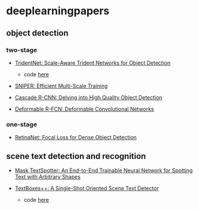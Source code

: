 # deeplearningpapers

## object detection

### two-stage

- [TridentNet: Scale-Aware Trident Networks for Object Detection](https://arxiv.org/pdf/1901.01892.pdf)
  - code [here](https://github.com/TuSimple/simpledet)

- [SNIPER: Efficient Multi-Scale Training](https://arxiv.org/pdf/1805.09300.pdf)

- [Cascade R-CNN: Delving into High Quality Object Detection](https://arxiv.org/pdf/1712.00726.pdf)

- [Deformable R-FCN: Deformable Convolutional Networks](https://arxiv.org/pdf/1703.06211.pdf)

### one-stage

- [RetinaNet: Focal Loss for Dense Object Detection](https://arxiv.org/pdf/1708.02002.pdf)

## scene text detection and recognition

- [Mask TextSpotter: An End-to-End Trainable Neural Network for Spotting Text with Arbitrary Shapes](https://arxiv.org/pdf/1807.02242.pdf)

- [TextBoxes++: A Single-Shot Oriented Scene Text Detector](https://arxiv.org/pdf/1801.02765.pdf)
  - code [here](https://github.com/MhLiao/TextBoxes_plusplus)




 